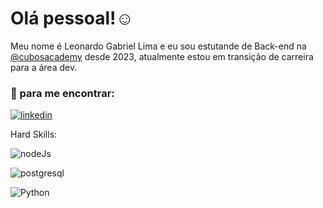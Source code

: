 # Olá pessoal!☺️

Meu nome é Leonardo Gabriel Lima e eu sou estutande de Back-end na [@cubosacademy](https://cubos.academy/) desde 2023, atualmente estou em transição de carreira para a área dev.

### 🎯 para me encontrar:
[![linkedin](https://img.shields.io/badge/LinkedIn-0077B5?style=for-the-badge&logo=linkedin&logoColor=white)](https://www.linkedin.com/in/leonardo-gabriel-547892230/)


Hard Skills:

![nodeJs](https://img.shields.io/badge/Node%20js-339933?style=for-the-badge&logo=nodedotjs&logoColor=white)

![postgresql](https://img.shields.io/badge/PostgreSQL-316192?style=for-the-badge&logo=postgresql&logoColor=white)

![Python](https://img.shields.io/badge/Python-FFD43B?style=for-the-badge&logo=python&logoColor=blue)

